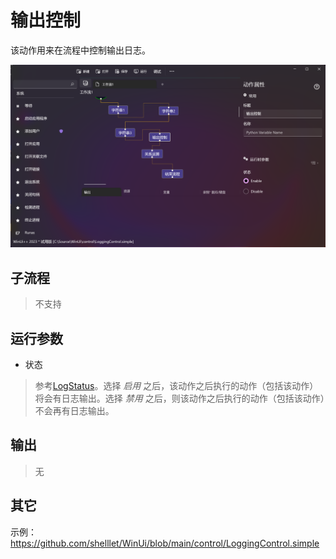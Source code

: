 # 输出控制 
该动作用来在流程中控制输出日志。

![LoggingControl](./images/14.png ':size=90%')


## 子流程
> 不支持


## 运行参数

* 状态
>   参考[LogStatus](./enums/LogStatus.md)。选择 *启用* 之后，该动作之后执行的动作（包括该动作）将会有日志输出。选择 *禁用* 之后，则该动作之后执行的动作（包括该动作）不会再有日志输出。

## 输出

> 无


## 其它

示例：https://github.com/shelllet/WinUi/blob/main/control/LoggingControl.simple

